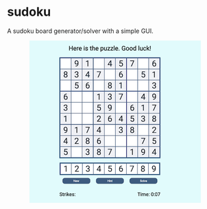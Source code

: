 # sudoku

A sudoku board generator/solver with a simple GUI. 

<p align="center">
  <img src="images/sudokuInitial.png">
</p>
